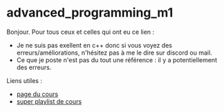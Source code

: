 # advanced_programming_m1

Bonjour. Pour tous ceux et celles qui ont eu ce lien :
  - Je ne suis pas exellent en c++ donc si vous voyez des erreurs/améliorations, n'hésitez pas à me le dire sur discord ou mail.
  - Ce que je poste n'est pas du tout une référence : il y a potentiellement des erreurs.

Liens utiles :
  - [page du cours](https://perso.liris.cnrs.fr/raphaelle.chaine/COURS/M1if02_20_21/)
  - [super playlist de cours](https://www.youtube.com/playlist?list=PLYS4HXpXaKgxr2d1zdLHl9F0e3QibFpSv)
